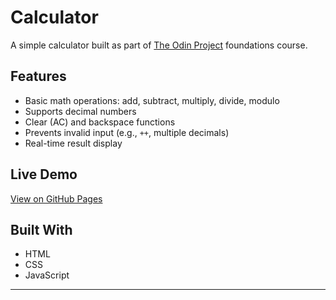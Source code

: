 # Calculator

A simple calculator built as part of [The Odin Project](https://www.theodinproject.com/) foundations course.

## Features

- Basic math operations: add, subtract, multiply, divide, modulo
- Supports decimal numbers
- Clear (AC) and backspace functions
- Prevents invalid input (e.g., `++`, multiple decimals)
- Real-time result display

## Live Demo

[View on GitHub Pages](https://akin-genc0.github.io/Calculator/)

## Built With

- HTML
- CSS
- JavaScript

---

